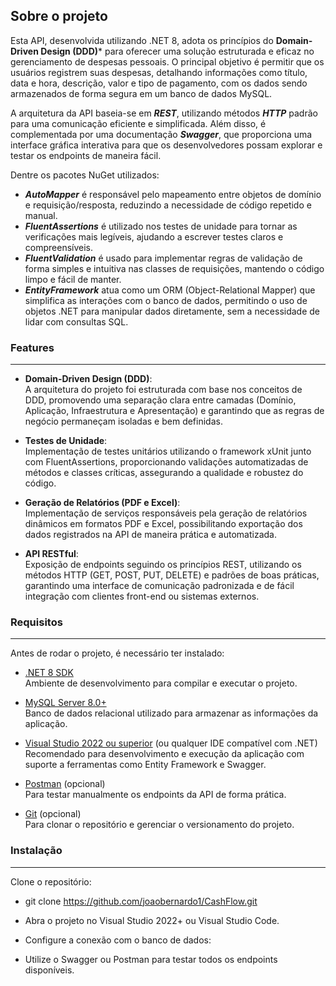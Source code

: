 ## Sobre o projeto
Esta API, desenvolvida utilizando .NET 8, adota os princípios do **Domain-Driven Design (DDD)*** para oferecer uma solução estruturada e eficaz no gerenciamento de despesas pessoais. O principal objetivo é permitir que os usuários registrem suas despesas, detalhando informações como título, data e hora, descrição, valor e tipo de pagamento, com os dados sendo armazenados de forma segura em um banco de dados MySQL.

A arquitetura da API baseia-se em ***REST***, utilizando métodos ***HTTP*** padrão para uma comunicação eficiente e simplificada. Além disso, é complementada por uma documentação ***Swagger***, que proporciona uma interface gráfica interativa para que os desenvolvedores possam explorar e testar os endpoints de maneira fácil.

Dentre os pacotes NuGet utilizados:
- ***AutoMapper*** é responsável pelo mapeamento entre objetos de domínio e requisição/resposta, reduzindo a necessidade de código repetido e manual.
- ***FluentAssertions*** é utilizado nos testes de unidade para tornar as verificações mais legíveis, ajudando a escrever testes claros e compreensíveis.
- ***FluentValidation*** é usado para implementar regras de validação de forma simples e intuitiva nas classes de requisições, mantendo o código limpo e fácil de manter.
- ***EntityFramework*** atua como um ORM (Object-Relational Mapper) que simplifica as interações com o banco de dados, permitindo o uso de objetos .NET para manipular dados diretamente, sem a necessidade de lidar com consultas SQL.

### Features
---

- **Domain-Driven Design (DDD)**:  
  A arquitetura do projeto foi estruturada com base nos conceitos de DDD, promovendo uma separação clara entre camadas (Domínio, Aplicação, Infraestrutura e Apresentação) e garantindo que as regras de negócio permaneçam isoladas e bem definidas.

- **Testes de Unidade**:  
  Implementação de testes unitários utilizando o framework xUnit junto com FluentAssertions, proporcionando validações automatizadas de métodos e classes críticas, assegurando a qualidade e robustez do código.

- **Geração de Relatórios (PDF e Excel)**:  
  Implementação de serviços responsáveis pela geração de relatórios dinâmicos em formatos PDF e Excel, possibilitando exportação dos dados registrados na API de maneira prática e automatizada.

- **API RESTful**:  
  Exposição de endpoints seguindo os princípios REST, utilizando os métodos HTTP (GET, POST, PUT, DELETE) e padrões de boas práticas, garantindo uma interface de comunicação padronizada e de fácil integração com clientes front-end ou sistemas externos.



### Requisitos
---
Antes de rodar o projeto, é necessário ter instalado:

- [.NET 8 SDK](https://dotnet.microsoft.com/en-us/download)  
  Ambiente de desenvolvimento para compilar e executar o projeto.

- [MySQL Server 8.0+](https://dev.mysql.com/downloads/mysql/)  
  Banco de dados relacional utilizado para armazenar as informações da aplicação.

- [Visual Studio 2022 ou superior](https://visualstudio.microsoft.com/) (ou qualquer IDE compatível com .NET)  
  Recomendado para desenvolvimento e execução da aplicação com suporte a ferramentas como Entity Framework e Swagger.

- [Postman](https://www.postman.com/) (opcional)  
  Para testar manualmente os endpoints da API de forma prática.

- [Git](https://git-scm.com/) (opcional)  
  Para clonar o repositório e gerenciar o versionamento do projeto.


### Instalação
---

Clone o repositório:

- git clone https://github.com/joaobernardo1/CashFlow.git

- Abra o projeto no Visual Studio 2022+ ou Visual Studio Code.

- Configure a conexão com o banco de dados:

- Utilize o Swagger ou Postman para testar todos os endpoints disponíveis.

